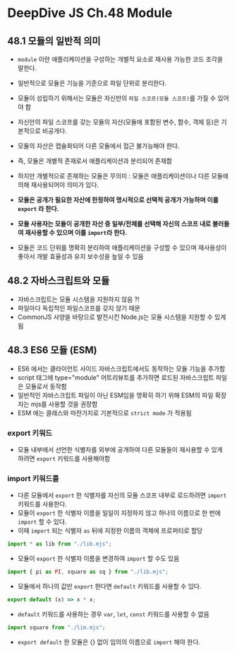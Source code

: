 # DeepDive JS Ch.48 Module

## 48.1 모듈의 일반적 의미

- `module` 이란 애플리케이션을 구성하는 개별적 요소로 재사용 가능한 코드 조각을 말한다.
- 일반적으로 모듈은 기능을 기준으로 파일 단위로 분리한다.
- 모듈이 성립하기 위해서는 모듈은 자신만의 `파일 스코프(모듈 스코프)`를 가질 수 있어야 함

- 자신만의 파일 스코프를 갖는 모듈의 자산(모듈에 포함된 변수, 함수, 객체 등)은 기본적으로 비공개다.
- 모듈의 자산은 캡슐화되어 다른 모듈에서 접근 불가능해야 한다.
- 즉, 모듈은 개별적 존재로서 애플리케이션과 분리되어 존재함

- 하지만 개별적으로 존재하는 모듈은 무의미 : 모듈은 애플리케이션이나 다른 모듈에 의해 재사용되어야 의미가 있다.
- **모듈은 공개가 필요한 자산에 한정하여 명시적으로 선택적 공개가 가능하며 이를 `export` 라 한다.**
- **모듈 사용자는 모듈이 공개한 자산 중 일부/전체를 선택해 자신의 스코프 내로 불러들여 재사용할 수 있으며 이를 `import`라 한다.**

- 모듈은 코드 단위를 명확히 분리하여 애플리케이션을 구성할 수 있으며 재사용성이 좋아서 개발 효율성과 유지 보수성을 높일 수 있음

## 48.2 자바스크립트와 모듈

- 자바스크립트는 모듈 시스템을 지원하지 않음 ?!
- 파일마다 독립적인 파일스코프를 갖지 않기 때문
- CommonJS 사양을 바탕으로 발전시킨 Node.js는 모듈 시스템을 지원할 수 있게 됨

## 48.3 ES6 모듈 (ESM)

- ES6 에서는 클라이언트 사이드 자바스크립트에서도 동작하는 모듈 기능을 추가함
- script 태그에 type="module" 어트리뷰트를 추가하면 로드된 자바스크립트 파일은 모듈로서 동작함
- 일반적인 자바스크립트 파일이 아닌 ESM임을 명확히 하기 위해 ESM의 파일 확장자는 mjs를 사용할 것을 권장함
- ESM 에는 클래스와 마찬가지로 기본적으로 `strict mode` 가 적용됨

### export 키워드

- 모듈 내부에서 선언한 식별자를 외부에 공개하여 다른 모듈들이 재사용할 수 있게 하려면 `export` 키워드를 사용해야함

### import 키워드를

- 다른 모듈에서 `export` 한 식별자를 자신의 모듈 스코프 내부로 로드하려면 `import` 키워드를 사용한다.
- 모듈이 `export` 한 식별자 이름을 일일이 지정하지 않고 하나의 이름으로 한 번에 `import` 할 수 있다.
- 이때 `import` 되는 식별자 `as` 뒤에 지정한 이름의 객체에 프로퍼티로 할당

```js
import * as lib from "./lib.mjs";
```

- 모듈이 `export` 한 식별자 이름을 변경하여 `import` 할 수도 있음

```js
import { pi as PI, square as sq } from "./lib.mjs";
```

- 모듈에서 하나의 값만 `export` 한다면 `default` 키워드를 사용할 수 있다.

```js
export default (x) => x * x;
```

- `default` 키워드를 사용하는 경우 `var`, `let`, `const` 키워드를 사용할 수 없음

```js
import square from "./lim.mjs";
```

- `export default` 한 모듈은 {} 없이 임의의 이름으로 `import` 해야 한다.
